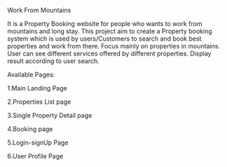 Work From Mountains 

It is a Property Booking website for people who wants to work from mountains and long stay. This project aim to create a Property booking system which is used by users/Customers to search and book best properties and work from there. Focus mainly on properties in mountains. User can see different services offered by different properties. Display result according to user search.

Available Pages:

1.Main Landing Page

2.Properties List page

3.Single Property Detail page

4.Booking page

5.Login-signUp Page

6.User Profile Page

